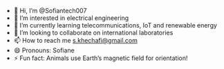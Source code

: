 - 👋 Hi, I’m @Sofiantech007
- 👀 I’m interested in electrical engineering 
- 🌱 I’m currently learning telecommunications, IoT and renewable energy 
- 💞️ I’m looking to collaborate on international laboratories  
- 📫 How to reach me s.khechafi@gmail.com
- 😄 Pronouns: Sofiane
- ⚡ Fun fact: Animals use Earth’s magnetic field for orientation!

<!---
Sofiantech007/Sofiantech007 is a ✨ special ✨ repository because its `README.md` (this file) appears on your GitHub profile.
You can click the Preview link to take a look at your changes.
--->
